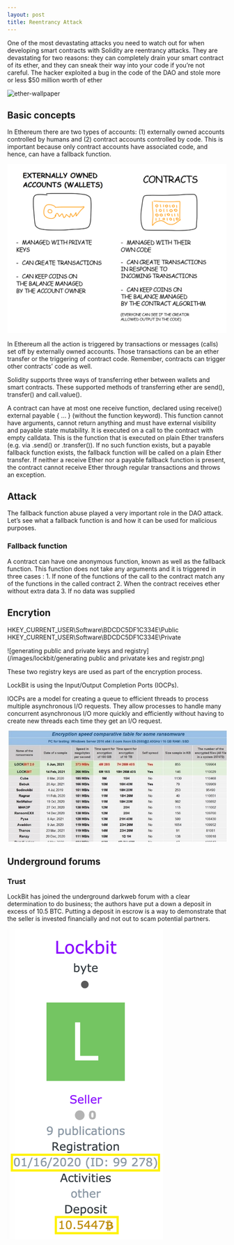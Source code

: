 ```yaml
---
layout: post
title: Reentrancy Attack
---
```


One of the most devastating attacks you need to watch out for when developing smart contracts with Solidity are reentrancy attacks. They are devastating for two reasons: they can completely drain your smart contract of its ether, and they can sneak their way into your code if you’re not careful.
The hacker exploited a bug in the code of the DAO and stole more or less $50 million worth of ether

![ether-wallpaper](/images/images/reentrancy/ether.jpeg)

<h2>Basic concepts</h2>

 In Ethereum there are two types of accounts: (1) externally owned accounts controlled by humans and 
 (2) contract accounts controlled by code.
 This is important because only contract accounts have associated code, and hence, can have a fallback function.

 ![types of account](/images/reentrancy/7bo.png)

 In Ethereum all the action is triggered by transactions or messages (calls) set off by externally owned accounts. Those transactions can be an ether transfer or the triggering of contract code. Remember, contracts can trigger other contracts’ code as well.

 Solidity supports three ways of transferring ether between wallets and smart contracts. These supported methods of transferring ether are 
 send(), transfer() and call.value().

 A contract can have at most one receive function, declared using receive() external payable { ... } (without the function keyword). This function cannot have arguments, cannot return anything and must have external visibility and payable state mutability. It is executed on a call to the contract with empty calldata. This is the function that is executed on plain Ether transfers (e.g. via .send() or .transfer()). If no such function exists, but a payable fallback function exists, the fallback function will be called on a plain Ether transfer. If neither a receive Ether nor a payable fallback function is present, the contract cannot receive Ether through regular transactions and throws an exception.

 <h2>Attack</h2>
The fallback function abuse played a very important role in the DAO attack. Let’s see what a fallback function is and how it can be used for malicious purposes.

<h3>Fallback function</h3>
A contract can have one anonymous function, known as well as the fallback function. This function does not take any arguments and it is triggered in three cases :
1. If none of the functions of the call to the contract match any of the functions in the called contract
2. When the contract receives ether without extra data
3. If no data was supplied


<h2>Encrytion </h2>
HKEY_CURRENT_USER\Software\BDCDC5DF1C334E\Public
HKEY_CURRENT_USER\Software\BDCDC5DF1C334E\Private

![generating public and private keys and registry](/images/lockbit/generating public and privatate kes and registr.png)

These two registry keys are used as part of the encryption process.

LockBit is using the Input/Output Completion Ports (IOCPs).

IOCPs are a model for creating a queue to efficient threads to process multiple asynchronous I/O requests. They allow processes to handle many concurrent asynchronous I/O more quickly and efficiently without having to create new threads each time they get an I/O request.

![comparsion of speed](/images/lockbit/lockbit-encryption-comparison-table.jpg)

<h2>Underground forums </h2>

<h3>Trust</h3>

 LockBit has joined the underground darkweb forum with a clear determination to do business; the authors have put a down a deposit in excess of 10.5 BTC. Putting a deposit in escrow is a way to demonstrate that the seller is invested financially and not out to scam potential partners. 

 ![trust on darkweb](/images/lockbit/LockBit-deposit.png)
